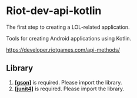# Riot-dev-api-kotlin
The first step to creating a LOL-related application.

Tools for creating Android applications using Kotlin.

https://developer.riotgames.com/api-methods/


## Library
1. __[[gson]](https://github.com/google/gson)__ is required. Please import the library.
2. __[[junit4]](https://github.com/junit-team/junit4)__ is required. Please import the library.